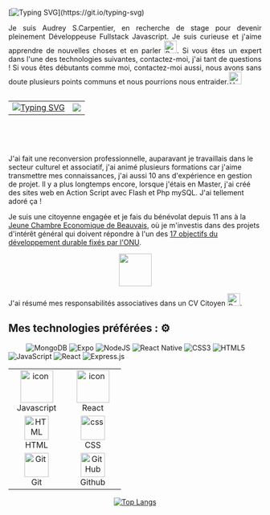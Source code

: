 

[![Typing SVG](https://readme-typing-svg.demolab.com?font=Fira+Code&weight=1500&size=18&duration=4000&pause=1000&color=CF10CD&background=FFFFFF00&vCenter=true&width=435&lines=Coucou+le+monde%2C+bienvenue+sur+mon+GitHub+!)](https://git.io/typing-svg)



<p align="justify"> 
Je suis Audrey S.Carpentier, en recherche de stage pour devenir pleinement Développeuse Fullstack Javascript. Je suis curieuse et j'aime apprendre de nouvelles choses et en parler <img src="https://raw.githubusercontent.com/Tarikul-Islam-Anik/Animated-Fluent-Emojis/master/Emojis/Hand%20gestures/Brain.png" alt="Brain" width="25" height="25" />. Si vous êtes un expert dans l'une des technologies suivantes, contactez-moi, j'ai tant de questions ! Si vous êtes débutants comme moi, contactez-moi aussi, nous avons sans doute plusieurs points communs et nous pourrions nous entraider.<img src="https://raw.githubusercontent.com/Tarikul-Islam-Anik/Animated-Fluent-Emojis/master/Emojis/Hand%20gestures/Handshake.png" alt="Handshake" width="25" height="25" /></p>
 
<table align="right" border: "none">
  <tr>
   <td align="right"><a href="https://www.linkedin.com/in/audrey3010/">
<img src="https://readme-typing-svg.demolab.com?font=Fira+Code&weight=1500&size=18&duration=4000&pause=1000&color=CF10CD&background=FFFFFF00&vCenter=true&width=435&lines=Contactez-moi+sur+Linkedin+%3E" alt="Typing SVG" /></a></td>
   <td  align="left"><a href="https://www.linkedin.com/in/audrey3010/">
<img src="https://img.shields.io/badge/Linkedin-%231DA1F2.svg?style=for-the-badge&logo=Linkedin&logoColor=white">
</a></td>
  </tr>
  </table>
  
&nbsp;&nbsp;&nbsp;&nbsp;&nbsp;&nbsp;&nbsp;&nbsp;
<p align="justify">

&nbsp;&nbsp;&nbsp;&nbsp;&nbsp;&nbsp;&nbsp;&nbsp;
 
J'ai fait une reconversion professionnelle, auparavant je travaillais dans le secteur culturel et associatif, j'ai animé plusieurs formations car j'aime transmettre mes connaissances, j'ai aussi 10 ans d'expérience en gestion de projet. Il y a plus longtemps encore, lorsque j'étais en Master, j'ai créé des sites web en Action Script avec Flash et Php mySQL. J'ai tellement adoré ça ! 

Je suis une citoyenne engagée et je fais du bénévolat depuis 11 ans à la <a href="https://www.jcef.asso.fr/">Jeune Chambre Economique de Beauvais</a>, où je m'investis dans des projets d'intérêt général qui doivent répondre à l'un des <a href="https://www.globalgoals.org/fr/">17 objectifs du développement durable fixés par l'ONU</a>.
 <div align="center">  
 <a href="https://www.globalgoals.org/fr/">
 <img src="https://res.cloudinary.com/dp28uacxh/image/upload/v1679771695/PortFolio-GitHub/LogosDivers/logoGlobalGoals_ewh7c3.svg" width="65" height="65">
 </a></div>
<p align="justify"> 
 J'ai résumé mes responsabilités associatives dans un CV Citoyen <img src="https://raw.githubusercontent.com/Tarikul-Islam-Anik/Animated-Fluent-Emojis/master/Emojis/Hand%20gestures/Backhand%20Index%20Pointing%20Right.png" alt="Backhand Index Pointing Right" width="25" height="25" />.
</p>
 
## Mes technologies préférées : ⚙️ 
 &nbsp;&nbsp;&nbsp;&nbsp;&nbsp;&nbsp;&nbsp;&nbsp;
 ![MongoDB](https://img.shields.io/badge/MongoDB-%234ea94b.svg?style=for-the-badge&logo=mongodb&logoColor=white)
 ![Expo](https://img.shields.io/badge/expo-1C1E24?style=for-the-badge&logo=expo&logoColor=#D04A37)
 ![NodeJS](https://img.shields.io/badge/node.js-6DA55F?style=for-the-badge&logo=node.js&logoColor=white)
 ![React Native](https://img.shields.io/badge/react_native-%2320232a.svg?style=for-the-badge&logo=react&logoColor=%2361DAFB)
 ![CSS3](https://img.shields.io/badge/css3-%231572B6.svg?style=for-the-badge&logo=css3&logoColor=white)
 ![HTML5](https://img.shields.io/badge/html5-%23E34F26.svg?style=for-the-badge&logo=html5&logoColor=white)
 ![JavaScript](https://img.shields.io/badge/javascript-%23323330.svg?style=for-the-badge&logo=javascript&logoColor=%23F7DF1E)
 ![React](https://img.shields.io/badge/react-%2320232a.svg?style=for-the-badge&logo=react&logoColor=%2361DAFB)
 ![Express.js](https://img.shields.io/badge/Express.js-404D59?style=for-the-badge)
 
<table align="center">
  <tr>
    <td align="center" width="96">
        <img src="https://techstack-generator.vercel.app/js-icon.svg" alt="icon" width="65" height="65" />
        <br>Javascript
    </td>
   <td align="center" width="96">
   <img src="https://techstack-generator.vercel.app/react-icon.svg" alt="icon" width="65" height="65" />
      <br>React
    </td>
</tr>
<tr>
    <td align="center"  width="96">
        <img src="https://skillicons.dev/icons?i=html" width="48" height="48" alt="HTML" />
      <br>HTML
    </td>
    <td align="center" width="96">
        <img src="https://skillicons.dev/icons?i=css" width="48" height="48" alt="css" />
      <br>CSS
    </td> 
</tr>
<tr>
   <td align="center" width="96"> 
        <img src="https://user-images.githubusercontent.com/25181517/192108372-f71d70ac-7ae6-4c0d-8395-51d8870c2ef0.png" width="48" height="48" alt="Git" />
      <br>Git
   </td>
   <td align="center" width="96">
        <img src="https://user-images.githubusercontent.com/25181517/192108374-8da61ba1-99ec-41d7-80b8-fb2f7c0a4948.png" width="48" height="48" alt="GitHub" />
     <br>Github
   </td>
</tr>
</table>

 <div align="center">
 
[![Top Langs](https://github-readme-stats.vercel.app/api/top-langs/?username=audreyaaoo&layout=compact)](https://github.com/audreyaaoo/github-readme-stats)
 
 </div>
